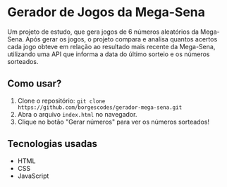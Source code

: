 # Gerador de Jogos da Mega-Sena
Um projeto de estudo, que gera jogos de 6 números aleatórios da Mega-Sena. Após gerar os jogos, o projeto compara e analisa quantos acertos cada jogo obteve em relação ao resultado mais recente da Mega-Sena, utilizando uma API que informa a data do último sorteio e os números sorteados.

## Como usar?
1. Clone o repositório: `git clone https://github.com/borgescodes/gerador-mega-sena.git`
2. Abra o arquivo `index.html` no navegador.
3. Clique no botão "Gerar números" para ver os números sorteados!

## Tecnologias usadas
- HTML
- CSS
- JavaScript
